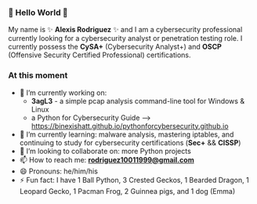 ### 👋 Hello World 👋

My name is ✨ **Alexis Rodriguez** ✨ and I am a cybersecurity professional currently looking for a cybersecurity analyst or penetration testing role. I currently possess the **CySA+** (Cybersecurity Analyst+) and **OSCP** (Offensive Security Certified Professional) certifications.

### At this moment
- 🔭 I’m currently working on:
  - **3agL3** - a simple pcap analysis command-line tool for Windows & Linux
  - a Python for Cybersecurity Guide --> https://binexishatt.github.io/pythonforcybersecurity.github.io
- 🌱 I’m currently learning: malware analysis, mastering iptables, and continuing to study for cybersecurity certifications (**Sec+** && **CISSP**)
- 👯 I’m looking to collaborate on: more Python projects
- 📫 How to reach me: **rodriguez10011999@gmail.com**
- 😄 Pronouns: he/him/his
- ⚡ Fun fact: I have 1 Ball Python, 3 Crested Geckos, 1 Bearded Dragon, 1 Leopard Gecko, 1 Pacman Frog, 2 Guinnea pigs, and 1 dog (Emma)
